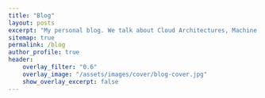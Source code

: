 ```yaml
---
title: "Blog"
layout: posts
excerpt: "My personal blog. We talk about Cloud Architectures, Machine Learning, Data Science and Physics."
sitemap: true
permalink: /blog
author_profile: true
header:
    overlay_filter: "0.6"
    overlay_image: "/assets/images/cover/blog-cover.jpg"
    show_overlay_excerpt: false
---
```

